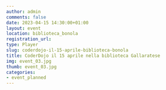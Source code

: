 ```yaml
---
author: admin
comments: false
date: 2023-04-15 14:30:00+01:00
layout: event
location: biblioteca_bonola
registration_url:
type: Player
slug: coderdojo-il-15-aprile-biblioteca-bonola
title: CoderDojo il 15 aprile nella biblioteca Gallaratese
img: event_03.jpg
thumb: event_03.jpg
categories:
- event_planned
---
```

